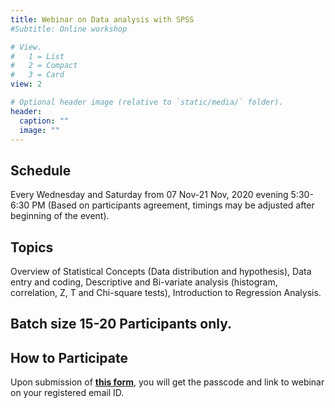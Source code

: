 ```yaml
---
title: Webinar on Data analysis with SPSS
#Subtitle: Online workshop

# View.
#   1 = List
#   2 = Compact
#   3 = Card
view: 2

# Optional header image (relative to `static/media/` folder).
header:
  caption: ""
  image: ""
---
```

## **Schedule** 
Every Wednesday and Saturday from 07 Nov-21 Nov, 2020 evening 5:30- 6:30 PM (Based on participants agreement, timings may be adjusted after beginning of the event).
## **Topics** 
Overview of Statistical Concepts (Data distribution and hypothesis), Data entry and coding, Descriptive and Bi-variate analysis (histogram, correlation, Z, T and Chi-square tests), Introduction to Regression Analysis.
## **Batch size** 15-20 Participants only.
## **How to Participate**
Upon submission of **[this form](https://docs.google.com/forms/d/e/1FAIpQLSdrVmXGOAWWKAIAsSp2QtH9c_FWkFHf3s_kvF5NMf_KcG9dvA/viewform?usp=sf_link)**, you will get the passcode and link to webinar on your registered email ID.

